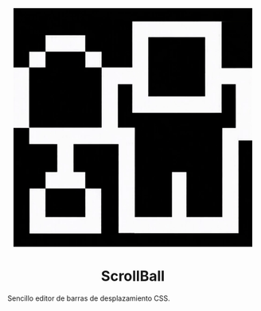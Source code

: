 <div align="center">

  <img src="./assets/logo.gif">
  
</div>

<h1 align="center"> ScrollBall </h1>

Sencillo editor de barras de desplazamiento CSS.
